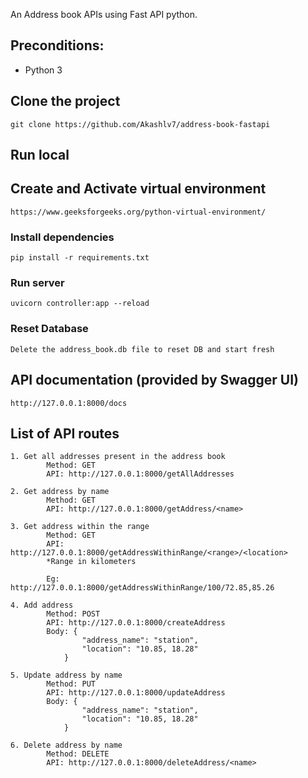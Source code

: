 An Address book APIs using Fast API python.

## Preconditions:

- Python 3

## Clone the project

```
git clone https://github.com/Akashlv7/address-book-fastapi
```

## Run local

## Create and Activate virtual environment
```
https://www.geeksforgeeks.org/python-virtual-environment/
```

### Install dependencies

```
pip install -r requirements.txt
```

### Run server

```
uvicorn controller:app --reload
```

### Reset Database

```
Delete the address_book.db file to reset DB and start fresh
```

## API documentation (provided by Swagger UI)

```
http://127.0.0.1:8000/docs
```

## List of API routes

```
1. Get all addresses present in the address book
        Method: GET
        API: http://127.0.0.1:8000/getAllAddresses

2. Get address by name
        Method: GET
        API: http://127.0.0.1:8000/getAddress/<name>

3. Get address within the range
        Method: GET
        API: http://127.0.0.1:8000/getAddressWithinRange/<range>/<location>
        *Range in kilometers

        Eg: http://127.0.0.1:8000/getAddressWithinRange/100/72.85,85.26

4. Add address
        Method: POST
        API: http://127.0.0.1:8000/createAddress
        Body: {
                "address_name": "station",
                "location": "10.85, 18.28"
            }

5. Update address by name
        Method: PUT
        API: http://127.0.0.1:8000/updateAddress
        Body: {
                "address_name": "station",
                "location": "10.85, 18.28"
            }

6. Delete address by name
        Method: DELETE
        API: http://127.0.0.1:8000/deleteAddress/<name>
```